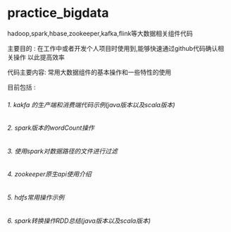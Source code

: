 # practice_bigdata
hadoop,spark,hbase,zookeeper,kafka,flink等大数据相关组件代码

主要目的 :
在工作中或者开发个人项目时使用到,能够快速通过github代码确认相关操作
以此提高效率


代码主要内容: 常用大数据组件的基本操作和一些特性的使用

目前包括 :

######           1. kakfa 的生产端和消费端代码示例(java版本以及scala版本)
######           2. spark版本的wordCount操作
######           3. 使用spark对数据路径的文件进行过滤
######           4. zookeeper原生api使用介绍
######           5. hdfs常用操作示例
######           6. spark转换操作RDD总结(java版本以及scala版本)
